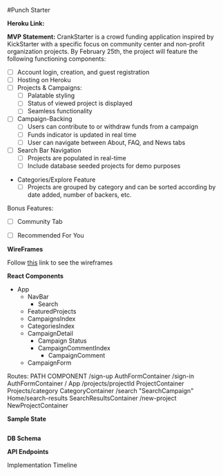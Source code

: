 #Punch Starter


__Heroku Link:__

__MVP Statement:__
  CrankStarter is a crowd funding application inspired by KickStarter with a specific focus on community center and non-profit organization projects. By February 25th, the project will feature the following functioning components:

  - [ ] Account login, creation, and guest registration
  - [ ] Hosting on Heroku
  - [ ] Projects & Campaigns:
    - [ ] Palatable styling
    - [ ] Status of viewed project is displayed
    - [ ] Seamless functionality
  - [ ] Campaign-Backing
    - [ ] Users can contribute to or withdraw funds from a campaign
    - [ ] Funds indicator is updated in real time
    - [ ] User can navigate between About, FAQ, and News tabs
  - [ ] Search Bar Navigation
    - [ ] Projects are populated in real-time
    - [ ] Include database seeded projects for demo purposes
  - Categories/Explore Feature
    - [ ] Projects are grouped by category and can be sorted according by date added, number of backers, etc.

  Bonus Features:
  -[ ] Community Tab
  -[ ] Recommended For You


  __WireFrames__

  Follow [this](Wireframes) link to see the wireframes

  __React Components__

  * App
    * NavBar
      * Search
    * FeaturedProjects
    * CampaignsIndex
    * CategoriesIndex
    * CampaignDetail
      * Campaign Status
      * CampaignCommentIndex
        * CampaignComment
    * CampaignForm

  Routes:
    PATH  COMPONENT
    /sign-up AuthFormContainer
    /sign-in AuthFormContainer
    / App
    /projects/projectId ProjectContainer
    Projects/category CategoryContainer
    /search "SearchCampaign"
    Home/search-results SearchResultsContainer
    /new-project NewProjectContainer



  __Sample State__

  ```javascript
  
  ```

  __DB Schema__

  __API Endpoints__

  Implementation Timeline
